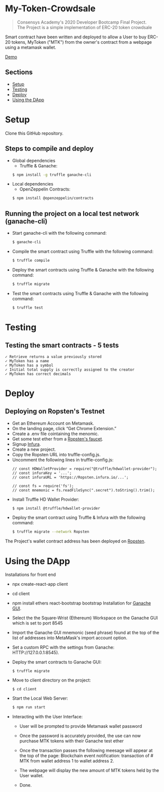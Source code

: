 # My-Token-Crowdsale

> Consensys Academy's 2020 Developer Bootcamp Final Project.  
> The Project is a simple implementation of ERC-20 token crowdsale 

Smart contract have been written and deployed to allow a User to buy ERC-20 tokens, MyToken ("MTK") from the owner's contract from a webpage using a metamask wallet. 


[Demo](https://youtu.be/shsTfzgBVUo	)

<!-- ## Links

- [Depoyed Addresses on Ropsten](deployed_addresses.txt)
- [Design Pattern Decisions](design_pattern_decisions.md)
- [Avoiding Common Attacks](avoiding_common_attacks.md)
- [Use a Library or Extend a Contract] (safemath.sol) -->


## Sections
* [Setup](#setup)
* [Testing](#testing)
* [Deploy](#deploy)
* [Using the DApp](#using-the-dapp)

Setup
=====

Clone this GitHub repository.

## Steps to compile and deploy

  - Global dependencies
    - Truffle & Ganache:
    ```sh
    $ npm install -g truffle ganache-cli
    ```
  - Local dependencies  
    - OpenZeppelin Contracts:
    ```sh
    $ npm install @openzeppelin/contracts
    ```

## Running the project on a local test network (ganache-cli)

   - Start ganache-cli with the following command:
     ```sh
     $ ganache-cli
     ```
   - Compile the smart contract using Truffle with the following command:
     ```sh
     $ truffle compile
     ```
   - Deploy the smart contracts using Truffle & Ganache with the following command:
     ```sh
     $ truffle migrate
     ```
   - Test the smart contracts using Truffle & Ganache with the following command:
     ```sh
     $ truffle test
     ```
Testing
======
## Testing the smart contracts - 5 tests
    ✓ Retrieve returns a value previously stored
    ✓ MyToken has a name 
    ✓ MyToken has a symbol 
    ✓ Initial total supply is correctly assigned to the creator
    ✓ MyToken has correct decimals

Deploy     
======
## Deploying on Ropsten's Testnet
  - Get an Ethereum Account on Metamask.
  - On the landing page, click “Get Chrome Extension.”
  - Create a .env file cointaining the menomic.
  - Get some test ether from a [Ropsten's faucet](https://faucet.dimensions.network/).
  - Signup [Infura](https://infura.io/).
  - Create a new project.
  - Copy the Ropsten URL into truffle-config.js.
  - Uncomment the following lines in truffle-config.js:
    ```
    // const HDWalletProvider = require("@truffle/hdwallet-provider");
    // const infuraKey = '...';
    // const infuraURL = 'https://Ropsten.infura.io/...';

    // const fs = require('fs');
    // const mnemonic = fs.readFileSync(".secret").toString().trim();
    ```
  - Install Truffle HD Wallet Provider:
    ```sh
    $ npm install @truffle/hdwallet-provider
    ```
  - Deploy the smart contract using Truffle & Infura with the following command:
    ```sh
    $ truffle migrate --network Ropsten
    ```

   The Project's wallet contract address has been deployed on [Ropsten](https://ropsten.etherscan.io/address/0x14e25ab1f217f4196b7e3b116fe93418b206d5ad).  
  
Using the DApp
==============
  Installations for front end
  - npx create-react-app client
  - cd client
  - npm install ethers react-bootstrap bootstrap
  Installation for [Ganache GUI](https://www.trufflesuite.com/ganache).
  - Select the the Square-Wrist (Ethereum) Workspace on the Ganache GUI which is set to port 8545
  - Import the Ganache GUI mnemonic (seed phrase) found at the top of the list of addresses into MetaMask's import account option. 
  - Set a custom RPC with the settings from Ganache: HTTP://127.0.0.1:8545). 
 
  - Deploy the smart contracts to Ganache GUI:
    ```
    $ truffle migrate
    ```
  - Move to client directory on the project:
    ```
    $ cd client
    ```
  - Start the Local Web Server:
    ```sh
    $ npm run start
    ```
  - Interacting with the User Interface:
    - User will be prompted to provide Metamask wallet password
    - Once the password is accurately provided, the use can now purchase MTK tokens with their Ganache test ether
    - Once the transaction passes the following meesage will appear at the top of the page: Blockchain event notification: transaction of # MTK from wallet address 1 to wallet address 2. 
    - The webpage will display the new amount of MTK tokens held by the User wallet.

    - Done.  
  
